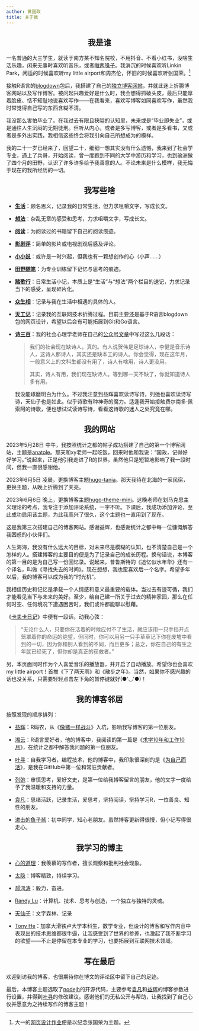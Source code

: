 ```yaml
---
author: 黄国政
title: 关于我
---
```


<style>
h2 {
  text-align: center;
  font-weight: bold;
}
</style>

## 我是谁

一名普通的大三学生，就读于南方某不知名院校，不用抖音、不看小红书，没啥生活乐趣，闲来无事时喜欢听音乐，或者[嗷两嗓子](https://guozheng.rbind.io/sound/)。我消沉的时候喜欢听Linkin Park，闲适的时候喜欢听my little airport和周杰伦，怀旧的时候喜欢听张国荣。[^note1]

[^note1]: 大一的[网页设计作业](https://Leslie-Cheung.netlify.app)便是以纪念张国荣为主题。

接触R语言的[blogdown](https://github.com/rstudio/blogdown)包后，我搭建了自己的[独立博客网站](https://guozheng.rbind.io)，并就此迷上折腾博客网站以及写作博客。被问起兴趣爱好是什么时，我会想得抓破头皮，最后只能厚着脸皮、恬不知耻地说喜欢写作——在我看来，喜欢写博客如同喜欢写作，虽然我时常觉得自己写的东西含糊不清。

我没那么害怕毕业了。在我过去有限且狭隘的认知里，未来或是“毕业即失业”，或是通往人生沉闷的无期徒刑。但听从内心，或者是多写博客，或者是多看书，又或者是多外出实践，我相信这些终会将我引向自己所想成为的模样。

我的二十一岁已经来了，回望二十，细细一想其实没有什么遗憾，我来到了社会学专业，遇上了兵哥，开始阅读，曾一度跑到不同的大学中游历和学习，也到硇洲做了四个月的田野，认识了许多许多给予我善意的人。不论未来是什么模样，我无悔于现在的我所经历的一切。

## 我写些啥

- [**生活**](https://guozheng.rbind.io/tags/生活/)：顾名思义，记录我的日常生活，但力求咀嚼文字，写成长文。

- [**想法**](https://guozheng.rbind.io/tags/想法/)：杂乱无章的感受和思考，力求咀嚼文字，写成长文。

- [**阅读**](https://guozheng.rbind.io/tags/阅读/)：为阅读过的书籍留下自己的阅读痕迹。

- [**影剧评**](https://guozheng.rbind.io/tags/影剧评/)：简单的影片或电视剧观后感及评论。

- [**小小说**](https://guozheng.rbind.io/tags/小小说/)：或许是一时兴起，但我也有一颗想创作的心（小声……）

- [**田野随笔**](https://guozheng.rbind.io/tags/田野随笔/)：为专业训练留下记忆与思考的痕迹。

- [**踏歌行**](https://guozheng.rbind.io/tags/踏歌行/)：日常生活小记，本质上是“生活”与“想法”两个栏目的速记，力求记录当下的感受，呈现碎片化。

- [**众生相**](https://guozheng.rbind.io/tags/众生相/)：记录与我在生活中相遇的具体的人。

- [**天工记**](https://guozheng.rbind.io/tags/天工记/)：记录我的互联网技术折腾过程。目前主要还是基于R语言blogdown包的网页设计，希望以后会有可能拓展到Git和Go语言。

- [**诗三百**](https://guozheng.rbind.io/tags/诗三百/)：我的社会心理学老师在自己的[公众号文章](https://mp.weixin.qq.com/s/SQGL2dlrWcHUPFzVRy-U0g)中写过这么几段话：

  > 我们的社会现在缺诗人，真的。有人说贺伟是足球诗人，李健是音乐诗人，这诗人那诗人，其实还是缺本工的诗人。你会觉得，现在这年月，一般意义上的文科生都没有用了，诗人有啥用，诗人更没用。
  >
  >   其实，诗人有用，我们现在缺诗人。等到哪一天不缺了，你就知道诗人多有用。

  我没能琢磨明白为什么。不过我注意到益辉喜欢读诗写诗，列弛也喜欢读诗写诗，天仙子也是如此。似乎诗歌有种神奇的魔力。适逢我开始接触费尔南多·佩索阿的诗歌，便也想试试读诗写诗，看看这诗歌的迷人之处究竟在哪。

## 我的网站

2023年5月28日 中午，我按照统计之都的帖子成功搭建了自己的第一个博客网站，主题是[anatole](https://github.com/lxndrblz/anatole)。那天和xy老师一起吃饭，回来时他和我说：“国政，记得好好学习。”说起来，正是他引我走进了R的世界。虽然他只是短暂地影响了我一段时间，但我一直很感谢他。

2023年6月5日 凌晨，更换博客主题[hugo-tania](https://github.com/WingLim/hugo-tania?tab=readme-ov-file)。那天我待在北海的一家民宿，更换主题，从晚上折腾到了天亮。

2023年6月6日 晚上，更换博客主题[hugo-theme-mini](https://github.com/nodejh/hugo-theme-mini)。这晚老师在划马克思主义理论的考点，我专注于添加评论系统，一字不听。下课后，我成功添加评论，至此成功启用该主题，为此我高兴了很久，这个主题也一直用到了现在。

这是我第三次搭建自己的博客网站。感谢益辉，也感谢统计之都中每一位慷慨解答我困惑的小伙伴们。

人生海海，我没有什么远大的目标，对未来尽是模糊的认知，也不清楚自己是一个怎样的人。搭建博客的主要目的便是为了记录自己的成长历程。换句话说，本博客的第一目的是为自己写一份回忆录。说起来，普鲁斯特的《追忆似水年华》还有一个译名，叫做《寻找失去的时间》。现在想想，我也蛮喜欢后一个名字。希望多年以后，我的博客可以成为我的“时光机”。

我相信历史和记忆是承载一个人情感和意义最重要的载体。当过去有迹可循，我们才能看见当下与未来的美好。至少，给自己建一所关于过去的精神家园，那么在任何时空、任何境况下遭遇困苦时，我们或许都能聊以慰藉。

《[卡夫卡日记](https://book.douban.com/subject/34918126/)》中便有一段话，动我心弦：

> “无论什么人，只要你在活着的时候应付不了生活，就应该用一只手挡开点笼罩着你的命运的绝望，但同时，你可以用另一只手草草记下你在废墟中看到的一切，因为你和别人看到的不同，而且更多；总之，你在自己的有生之年就已经死了，但你却是真正的获救者。”

另，本页面同时作为个人喜爱音乐的播放器，并开启了自动播放。希望你也会喜欢my little airport！首推《下了两天雨》和《散步之年》。当然，如果你不感兴趣的话也没关系，只需要轻轻点击左下角的暂停键就好(●'◡'●)！

## 我的博客邻居

按照发现的顺序排列：

* [益辉](https://yihui.org)：R码农，从《[像猪一样战斗](https://yihui.org/cn/2010/12/fighting-like-a-pig/)》入坑，影响我写博客的第一位朋友。

* [湘云](https://xiangyun.rbind.io)：R语言爱好者，他的博客中，我阅读的第一篇是《[求学10年和工作10月](https://xiangyun.rbind.io/2020/08/ten-years-ten-months/)》，在统计之都中解答我问题的第一位朋友。

* [叶寻](https://cyrusyip.org)：自我学习者，编程技术，他的博客中，我印象很深刻的是《[为自己而活](https://cyrusyip.org/zh-cn/post/2021/02/18/live-for-myself/)》，是我在GitHub中第一位和常驻贡献者。

* [列弛](https://www.liechi.org)：审慎思考，爱好文史，是第一位给我博客留言的朋友，他的文字一度给予了我温暖和支持的力量。

* [袁凡](https://yuanfan.rbind.io)：思绪活跃，记录生活，爱思考，坚持阅读，坚持学习R，一位善良、知性的朋友。

* [进击的鱼子酱](https://dylanyu233.rbind.io)：初中同学，知心老朋友。虽然博客更新得很慢，但小记写得很走心。

## 我学习的博主

* [心的道理](https://stephenleng.com/)：我羡慕的写作者，擅长观察和批判社会现象。

* [太隐](https://wangyurui.com/)：博客精致，持续学习。

* [郝鸿涛](https://hongtaoh.com/)：毅力，奋进。

* [Randy Lu](https://lutaonan.com/)：计算机、技术、思考与创造，一个独立与独特的灵魂。

* [天仙子](https://tianxianzi.me/)：文字森林、记录

* [Tony He](https://www.ouorz.com/)：加拿大滑铁卢大学本科生，数学专业，但设计的博客和写作内容中表现出的技术思维都很牛逼，让我感受到了世界的参差，也激起了我不断学习的欲望——不止是停留在本专业的学习，也要拓展到互联网技术领域。

<!--
## 我记住的人

### 一生

* 我的奶奶

* 我的父母

### 初中时期

* 志肥。

* 永胜。

### 高中时期

* 雷叔

* 欢姐

### 大学时期

* 兵哥。《[把种子埋进心里](https://guozheng.rbind.io/posts/2023/06/seed-in-heart/)》、《[端午安康](https://guozheng.rbind.io/posts/2023/06/zongzi/)》、《[转载 | <在小谷围想象世界>](https://guozheng.rbind.io/posts/2023/08/image-world-in-xiaoguwei/)》《[不羡慕](https://guozheng.rbind.io/posts/2023/09/no-envy/)》、《[九月下半旬](https://guozheng.rbind.io/posts/2023/10/late-september-summary/)》

* 饭团。《[命运的缠绕](http://localhost:4321/posts/2023/11/the-twist-of-fate/)》、《[别话](http://localhost:4321/posts/2024/02/biehua/)》、「黑石屿记忆系列」
-->

## 写在最后

欢迎到访我的博客，也很期待你在博文的评论区中留下自己的足迹。

最后，本博客主题选取了[nodejh](https://github.com/nodejh/hugo-theme-mini)的开源代码，主要参考[袁凡](https://yuanfan.rbind.io)和[益辉](https://yihui.org)的博客参数进行设置，并得到[叶寻](https://cyrusyip.org)的修改建议。感谢他们的无私公开与帮助，让我找到了自己心仪并愿意为之持续写作的博客主题！